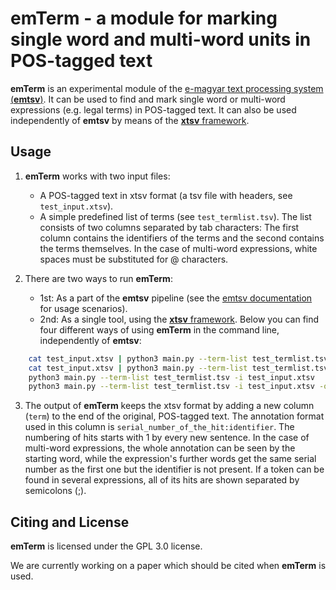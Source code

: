 # __emTerm__ - a module for marking single word and multi-word units in POS-tagged text

__emTerm__ is an experimental module of the [e-magyar text processing system (__emtsv__)](https://github.com/dlt-rilmta/emtsv). It can be used to find and mark single word or multi-word expressions (e.g. legal terms) in POS-tagged text. It can also be used independently of __emtsv__ by means of the [__xtsv__ framework](https://github.com/dlt-rilmta/xtsv).

## Usage

1. __emTerm__ works with two input files:
	- A POS-tagged text in xtsv format (a tsv file with headers, see `test_input.xtsv`).
	- A simple predefined list of terms (see `test_termlist.tsv`). The list consists of two columns separated by tab characters: The first column contains the identifiers of the terms and the second contains the terms themselves. In the case of multi-word expressions, white spaces must be substituted for @ characters.

2. There are two ways to run __emTerm__:
	- 1st: As a part of the __emtsv__ pipeline (see the [emtsv documentation](https://github.com/dlt-rilmta/emtsv) for usage scenarios).
	- 2nd: As a single tool, using the [__xtsv__ framework](https://github.com/dlt-rilmta/xtsv). Below you can find four different ways of using __emTerm__ in the command line, independently of __emtsv__:

```bash
    cat test_input.xtsv | python3 main.py --term-list test_termlist.tsv
    cat test_input.xtsv | python3 main.py --term-list test_termlist.tsv -o test_output.xtsv
    python3 main.py --term-list test_termlist.tsv -i test_input.xtsv
    python3 main.py --term-list test_termlist.tsv -i test_input.xtsv -o test_output.xtsv
```

3. The output of __emTerm__ keeps the xtsv format by adding a new column (`term`) to the end of the original, POS-tagged text. The annotation format used in this column is `serial_number_of_the_hit:identifier`. The numbering of hits starts with 1 by every new sentence. In the case of multi-word expressions, the whole annotation can be seen by the starting word, while the expression's further words get the same serial number as the first one but the identifier is not present. If a token can be found in several expressions, all of its hits are shown separated by semicolons (;).

## Citing and License

__emTerm__ is licensed under the GPL 3.0 license.

We are currently working on a paper which should be cited when __emTerm__ is used.
